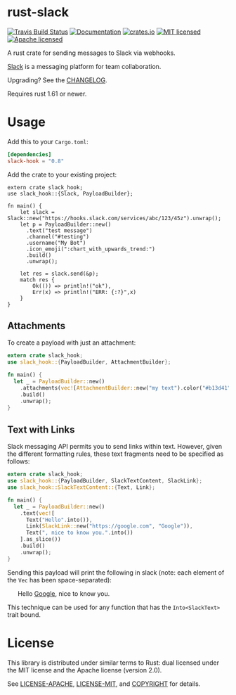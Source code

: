 # rust-slack
[![Travis Build Status](https://img.shields.io/travis/frostly/rust-slack.svg)](https://travis-ci.org/frostly/rust-slack)
[![Documentation](https://img.shields.io/badge/docs-latest-C9893D.svg)](https://docs.rs/slack-hook/)
[![crates.io](https://img.shields.io/crates/v/slack-hook.svg)](https://crates.io/crates/slack-hook)
[![MIT licensed](https://img.shields.io/badge/license-MIT-blue.svg)](./LICENSE-MIT)
[![Apache licensed](https://img.shields.io/badge/license-Apache-blue.svg)](./LICENSE-APACHE)

A rust crate for sending messages to Slack via webhooks.

[Slack](https://slack.com/) is a messaging platform for team collaboration.

Upgrading? See the [CHANGELOG](./CHANGELOG.md).

Requires rust 1.61 or newer.

# Usage

Add this to your `Cargo.toml`:

```toml
[dependencies]
slack-hook = "0.8"
```

Add the crate to your existing project:

```rust,no_run
extern crate slack_hook;
use slack_hook::{Slack, PayloadBuilder};

fn main() {
    let slack = Slack::new("https://hooks.slack.com/services/abc/123/45z").unwrap();
    let p = PayloadBuilder::new()
      .text("test message")
      .channel("#testing")
      .username("My Bot")
      .icon_emoji(":chart_with_upwards_trend:")
      .build()
      .unwrap();

    let res = slack.send(&p);
    match res {
        Ok(()) => println!("ok"),
        Err(x) => println!("ERR: {:?}",x)
    }
}
```

## Attachments

To create a payload with just an attachment:

```rust
extern crate slack_hook;
use slack_hook::{PayloadBuilder, AttachmentBuilder};

fn main() {
  let _ = PayloadBuilder::new()
    .attachments(vec![AttachmentBuilder::new("my text").color("#b13d41").build().unwrap()])
    .build()
    .unwrap();
}
```

## Text with Links

Slack messaging API permits you to send links within text. However, given the different formatting
rules, these text fragments need to be specified as follows:

```rust
extern crate slack_hook;
use slack_hook::{PayloadBuilder, SlackTextContent, SlackLink};
use slack_hook::SlackTextContent::{Text, Link};

fn main() {
  let _ = PayloadBuilder::new()
    .text(vec![
      Text("Hello".into()),
      Link(SlackLink::new("https://google.com", "Google")),
      Text(", nice to know you.".into())
    ].as_slice())
    .build()
    .unwrap();
}
```

Sending this payload will print the following in slack (note: each element of the `Vec` has been
space-separated):

&nbsp;&nbsp;&nbsp;&nbsp;&nbsp;&nbsp;Hello [Google](https://google.com), nice to know you.

This technique can be used for any function that has the `Into<SlackText>` trait bound.

# License

This library is distributed under similar terms to Rust: dual licensed under the MIT license and the Apache license (version 2.0).

See [LICENSE-APACHE](LICENSE-APACHE), [LICENSE-MIT](LICENSE-MIT), and [COPYRIGHT](COPYRIGHT) for details.
